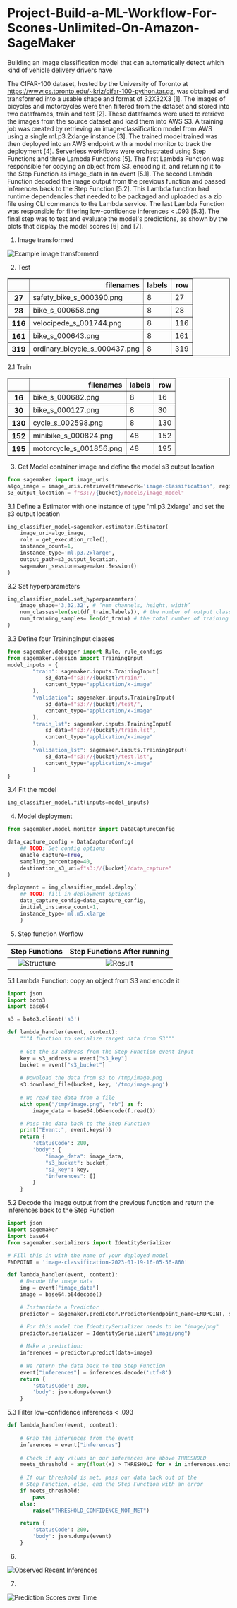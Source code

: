 # Project-Build-a-ML-Workflow-For-Scones-Unlimited-On-Amazon-SageMaker
Building an image classification model that can automatically detect which kind of vehicle delivery drivers have

The CIFAR-100 dataset, hosted by the University of Toronto at https://www.cs.toronto.edu/~kriz/cifar-100-python.tar.gz, was obtained and transformed into a usable shape and format of 32X32X3 [1]. The images of bicycles and motorcycles were then filtered from the dataset and stored into two dataframes, train and test [2]. These dataframes were used to retrieve the images from the source dataset and load them into AWS S3. A training job was created by retrieving an image-classification model from AWS using a single ml.p3.2xlarge instance [3]. The trained model trained was then deployed into an AWS endpoint with a model monitor to track the deployment [4]. Serverless workflows were orchestrated using Step Functions and three Lambda Functions [5]. The first Lambda Function was responsible for copying an object from S3, encoding it, and returning it to the Step Function as image_data in an event [5.1]. The second Lambda Function decoded the image output from the previous function and passed inferences back to the Step Function [5.2]. This Lambda function had runtime dependencies that needed to be packaged and uploaded as a zip file using CLI commands to the Lambda service. The last Lambda Function was responsible for filtering low-confidence inferences < .093 [5.3]. The final step was to test and evaluate the model's predictions, as shown by the plots that display the model scores [6] and [7].

1. Image transformed

![Example image transformerd](https://github.com/punkmic/Project-Build-a-ML-Workflow-For-Scones-Unlimited-On-Amazon-SageMaker/blob/master/output_17_0.png)

2. Test 
<table border="1" class="dataframe">
  <thead>
    <tr style="text-align: right;">
      <th></th>
      <th>filenames</th>
      <th>labels</th>
      <th>row</th>
    </tr>
  </thead>
  <tbody>
    <tr>
      <th>27</th>
      <td>safety_bike_s_000390.png</td>
      <td>8</td>
      <td>27</td>
    </tr>
    <tr>
      <th>28</th>
      <td>bike_s_000658.png</td>
      <td>8</td>
      <td>28</td>
    </tr>
    <tr>
      <th>116</th>
      <td>velocipede_s_001744.png</td>
      <td>8</td>
      <td>116</td>
    </tr>
    <tr>
      <th>161</th>
      <td>bike_s_000643.png</td>
      <td>8</td>
      <td>161</td>
    </tr>
    <tr>
      <th>319</th>
      <td>ordinary_bicycle_s_000437.png</td>
      <td>8</td>
      <td>319</td>
    </tr>
  </tbody>
  </table>
  
2.1 Train 
  <table border="1" class="dataframe">
  <thead>
    <tr style="text-align: right;">
      <th></th>
      <th>filenames</th>
      <th>labels</th>
      <th>row</th>
    </tr>
  </thead>
  <tbody>
    <tr>
      <th>16</th>
      <td>bike_s_000682.png</td>
      <td>8</td>
      <td>16</td>
    </tr>
    <tr>
      <th>30</th>
      <td>bike_s_000127.png</td>
      <td>8</td>
      <td>30</td>
    </tr>
    <tr>
      <th>130</th>
      <td>cycle_s_002598.png</td>
      <td>8</td>
      <td>130</td>
    </tr>
    <tr>
      <th>152</th>
      <td>minibike_s_000824.png</td>
      <td>48</td>
      <td>152</td>
    </tr>
    <tr>
      <th>195</th>
      <td>motorcycle_s_001856.png</td>
      <td>48</td>
      <td>195</td>
    </tr>
  </tbody>
  </table>


3. Get Model container image and define the model s3 output location

```python
from sagemaker import image_uris
algo_image = image_uris.retrieve(framework='image-classification', region=boto3.Session().region_name)
s3_output_location = f"s3://{bucket}/models/image_model"
```

 3.1 Define a Estimator with one instance of type 'ml.p3.2xlarge' and set the s3 output location

```python
img_classifier_model=sagemaker.estimator.Estimator(
    image_uri=algo_image,
    role = get_execution_role(),
    instance_count=1,
    instance_type='ml.p3.2xlarge',
    output_path=s3_output_location,
    sagemaker_session=sagemaker.Session()
)
```

 3.2 Set hyperparameters

```python
img_classifier_model.set_hyperparameters(
    image_shape='3,32,32', # ’num_channels, height, width’
    num_classes=len(set(df_train.labels)), # the number of output classes
    num_training_samples= len(df_train) # the total number of training samples
)
```
 3.3 Define four TrainingInput classes

```python
from sagemaker.debugger import Rule, rule_configs
from sagemaker.session import TrainingInput
model_inputs = {
        "train": sagemaker.inputs.TrainingInput(
            s3_data=f"s3://{bucket}/train/",
            content_type="application/x-image"
        ),
        "validation": sagemaker.inputs.TrainingInput(
            s3_data=f"s3://{bucket}/test/",
            content_type="application/x-image"
        ),
        "train_lst": sagemaker.inputs.TrainingInput(
            s3_data=f"s3://{bucket}/train.lst",
            content_type="application/x-image"
        ),
        "validation_lst": sagemaker.inputs.TrainingInput(
            s3_data=f"s3://{bucket}/test.lst",
            content_type="application/x-image"
        )
}
```

 3.4 Fit the model

```python
img_classifier_model.fit(inputs=model_inputs)
```

4. Model deployment

```python
from sagemaker.model_monitor import DataCaptureConfig

data_capture_config = DataCaptureConfig(
    ## TODO: Set config options
    enable_capture=True,
    sampling_percentage=40,
    destination_s3_uri=f"s3://{bucket}/data_capture"
)
```

```python
deployment = img_classifier_model.deploy(
    ## TODO: fill in deployment options
    data_capture_config=data_capture_config,
    initial_instance_count=1,
    instance_type='ml.m5.xlarge'
    )
```

5. Step function Worflow

Step Functions            |  Step Functions After running
:-------------------------:|:-------------------------:
![Structure](https://github.com/punkmic/Project-Build-a-ML-Workflow-For-Scones-Unlimited-On-Amazon-SageMaker/blob/master/stepfunctions_graph%20(5).png)  |  ![Result](https://github.com/punkmic/Project-Build-a-ML-Workflow-For-Scones-Unlimited-On-Amazon-SageMaker/blob/master/stepfunctions_graph%20(7).png)

 5.1 Lambda Function: copy an object from S3 and encode it

```python
import json
import boto3
import base64

s3 = boto3.client('s3')

def lambda_handler(event, context):
    """A function to serialize target data from S3"""
    
    # Get the s3 address from the Step Function event input
    key = s3_address = event["s3_key"]
    bucket = event["s3_bucket"]
    
    # Download the data from s3 to /tmp/image.png
    s3.download_file(bucket, key, '/tmp/image.png')
    
    # We read the data from a file
    with open("/tmp/image.png", "rb") as f:
        image_data = base64.b64encode(f.read())

    # Pass the data back to the Step Function
    print("Event:", event.keys())
    return {
        'statusCode': 200,
        'body': {
            "image_data": image_data,
            "s3_bucket": bucket,
            "s3_key": key,
            "inferences": []
        }
    }
```

 5.2 Decode the image output from the previous function and return the inferences back to the Step Function

```python
import json
import sagemaker
import base64
from sagemaker.serializers import IdentitySerializer

# Fill this in with the name of your deployed model
ENDPOINT = 'image-classification-2023-01-19-16-05-56-860'

def lambda_handler(event, context):
    # Decode the image data
    img = event["image_data"]
    image = base64.b64decode()

    # Instantiate a Predictor
    predictor = sagemaker.predictor.Predictor(endpoint_name=ENDPOINT, sagemaker_session=sagemaker.Session())

    # For this model the IdentitySerializer needs to be "image/png"
    predictor.serializer = IdentitySerializer("image/png")
    
    # Make a prediction:
    inferences = predictor.predict(data=image)
    
    # We return the data back to the Step Function    
    event["inferences"] = inferences.decode('utf-8')
    return {
        'statusCode': 200,
        'body': json.dumps(event)
    }
```

 5.3  Filter low-confidence inferences < .093

```python
def lambda_handler(event, context):
    
    # Grab the inferences from the event
    inferences = event["inferences"]
    
    # Check if any values in our inferences are above THRESHOLD
    meets_threshold = any(float(x) > THRESHOLD for x in inferences.encode('utf-8'))
    
    # If our threshold is met, pass our data back out of the
    # Step Function, else, end the Step Function with an error
    if meets_threshold:
        pass
    else:
        raise("THRESHOLD_CONFIDENCE_NOT_MET")

    return {
        'statusCode': 200,
        'body': json.dumps(event)
    }
```

6. 

![Observed Recent Inferences](https://github.com/punkmic/Project-Build-a-ML-Workflow-For-Scones-Unlimited-On-Amazon-SageMaker/blob/master/output_84_0.png)

7.

![Prediction Scores over Time](https://github.com/punkmic/Project-Build-a-ML-Workflow-For-Scones-Unlimited-On-Amazon-SageMaker/blob/master/Output-98.PNG)
